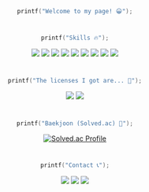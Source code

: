 <div align="center">

```C
printf("Welcome to my page! 😀");
```
#

```C
printf("Skills 🔥");
```

<img src="https://img.shields.io/badge/C-007396?style=flat&logo=c&logoColor=white" />
<img src="https://img.shields.io/badge/C%20Sharp-239120?style=flat&logo=csharp&logoColor=white" />
<img src="https://img.shields.io/badge/Python-3776AB?style=flat&logo=python&logoColor=yellow" />
<img src="https://img.shields.io/badge/Linux-FCC624?style=flat&logo=linux&logoColor=black" />
<img src="https://img.shields.io/badge/Unity-FFFFFF?style=flat&logo=unity&logoColor=black" />
<img src="https://img.shields.io/badge/Flutter-02569B?style=flat&logo=flutter&logoColor=white" />
<img src="https://img.shields.io/badge/Figma-F24E1E?style=flat&logo=figma&logoColor=white" />
<img src="https://img.shields.io/badge/GitHub-000000?style=flat&logo=github&logoColor=white" />
<img src="https://img.shields.io/badge/FL%20Studio-123456?style=flat&logo=instacart&logoColor=orange" />

#

```C
printf("The licenses I got are... 🤔");
```

<img src="https://img.shields.io/badge/데아터분석준전문가(ADsP)-3153d2" />
<img src="https://img.shields.io/badge/정보처리기능사-3f3f3f" />

#

```C
printf("Baekjoon (Solved.ac) 📖");
```
[![Solved.ac Profile](http://mazassumnida.wtf/api/mini/generate_badge?boj=qoralsdn505)](https://solved.ac/qoralsdn505)

#
  
```C
printf("Contact 📞");
```
  
<p>
  <a href="https://www.ajou.ac.kr/kr/index.do" target="_blank"><img src="https://img.shields.io/badge/Ajou Univ-144B87?style=flat-square&logo=googlescholar&logoColor=white"/></a>
  <a href="https://www.instagram.com/qoralsdn55/" target="_blank"><img src="https://img.shields.io/badge/qoralsdn55-CB3F7C?style=flat-square&logo=Instagram&logoColor=white"/></a>
  <a href="mailto:qoralsdn505@gmail.com" target="_blank"><img src="https://img.shields.io/badge/qoralsdn505@gmail.com-EA4335?style=flat-square&logo=Gmail&logoColor=white"/></a>
</p>
</div>
